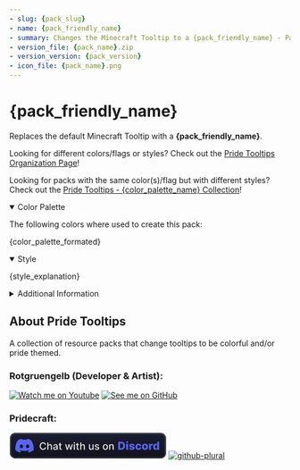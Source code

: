 ```yaml
---
- slug: {pack_slug}
- name: {pack_friendly_name}
- summary: Changes the Minecraft Tooltip to a {pack_friendly_name} - Part of the Pride Tooltips collection
- version_file: {pack_name}.zip
- version_version: {pack_version}
- icon_file: {pack_name}.png
---
```


# {pack_friendly_name}
Replaces the default Minecraft Tooltip with a **{pack_friendly_name}**. 

Looking for different colors/flags or styles? Check out the [Pride Tooltips Organization Page](https://modrinth.com/organization/pride-tooltips)!

Looking for packs with the same color(s)/flag but with different styles? Check out the [Pride Tooltips - {color_palette_name} Collection](https://modrinth.com/collection/{color_palette_collection})!

<details open>
<summary>Color Palette</summary>

The following colors where used to create this pack:

{color_palette_formated}
</details>

<details open>
<summary>Style</summary>

{style_explanation}
</details>

<details>
<summary>Additional Information</summary>

* build_time: `{build_time}`
* build_user: `{build_user}`
* upload_time: `{build_time}`
* upload_user: `{build_user}`
</details>

## About Pride Tooltips

A collection of resource packs that change tooltips to be colorful and/or pride themed.

### Rotgruengelb (Developer & Artist):
[![Watch me on Youtube](https://cdn.jsdelivr.net/npm/@intergrav/devins-badges@3/assets/compact/social/youtube-singular_46h.png)](https://youtube.com/rotgruengelb)
[![See me on GitHub](https://cdn.jsdelivr.net/npm/@intergrav/devins-badges@3/assets/compact/social/github-singular_46h.png)](https://github.com/rotgruengelb)

### Pridecraft:
[![Join our Discord](https://raw.githubusercontent.com/intergrav/devins-badges/v3/assets/compact/social/discord-plural_46h.png)](https://discord.pridecraft.gay)
[![github-plural](https://cdn.jsdelivr.net/npm/@intergrav/devins-badges@3/assets/compact/social/github-plural_46h.png)](https://github.com/Pridecraft-Studios/pridetooltips?tab=readme-ov-file#pride-tooltips)


